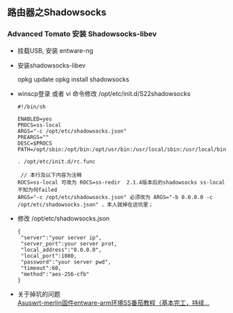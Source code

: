 ## 路由器之Shadowsocks

### Advanced Tomato 安装 Shadowsocks-libev

+ 挂载USB, 安装 entware-ng    

+ 安装shadowsocks-libev          
      
    opkg update
    opkg install shadowsocks
     
+ winscp登录 或者 vi 命令修改 /opt/etc/init.d/S22shadowsocks              
    
      #!/bin/sh
    
      ENABLED=yes
      PROCS=ss-local
      ARGS="-c /opt/etc/shadowsocks.json"
      PREARGS=""
      DESC=$PROCS
      PATH=/opt/sbin:/opt/bin:/opt/usr/bin:/usr/local/sbin:/usr/local/bin:/usr/sbin:/usr/bin:/sbin:/bin
    
      . /opt/etc/init.d/rc.func     
         
       // 本行及以下内容为注释                  
      ROCS=ss-local 可改为 ROCS=ss-redir  2.1.4版本后的shadowsocks ss-local不知为何failed    
      ARGS="-c /opt/etc/shadowsocks.json" 必须改为 ARGS="-b 0.0.0.0 -c /opt/etc/shadowsocks.json" ，本人就掉在这坑里；      
    
    
+ 修改 /opt/etc/shadowsocks.json     
   
      {
       "server":"your server ip",
       "server_port":your server prot,
       "local_address":"0.0.0.0",
       "local_port":1080,
       "password":"your server pwd",
       "timeout":60,
       "method":"aes-256-cfb"
      }
   
+ 关于掉坑的问题           
  [Asuswrt-merlin固件entware-arm环境SS番茄教程（基本完工，持续...](http://www.52asus.com/thread-1009-1-1.html)
